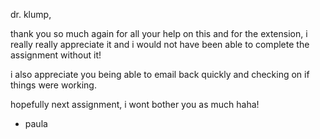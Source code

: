 
dr. klump,

thank you so much again for all your help
on this and for the extension, i really 
really appreciate it and i would not have 
been able to complete the assignment without it!

i also appreciate you being able to email back
quickly and checking on if things were working.

hopefully next assignment, i wont bother you as much 
haha!

- paula